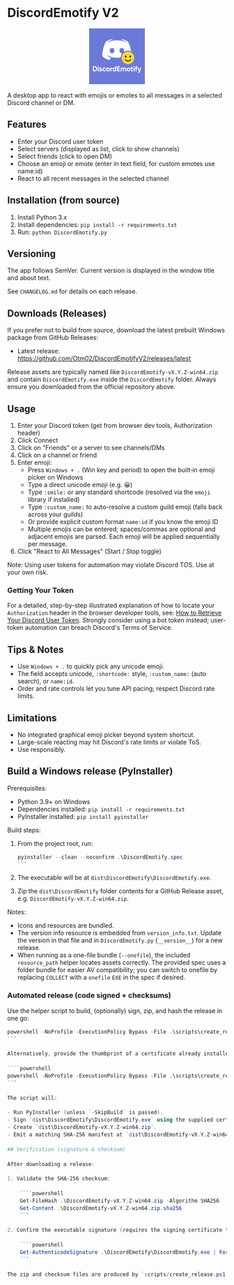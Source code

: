 # DiscordEmotify V2

<div align="center">
  <a href="https://github.com/Otm02/DiscordEmotifyV2" title="DiscordEmotify on GitHub">
    <img src="./DiscordEmotify.png" alt="DiscordEmotify logo" width="128" height="128" />
  </a>
</div>

A desktop app to react with emojis or emotes to all messages in a selected Discord channel or DM.

## Features

- Enter your Discord user token
- Select servers (displayed as list, click to show channels)
- Select friends (click to open DM)
- Choose an emoji or emote (enter in text field, for custom emotes use name:id)
- React to all recent messages in the selected channel

## Installation (from source)

1. Install Python 3.x
2. Install dependencies: `pip install -r requirements.txt`
3. Run: `python DiscordEmotify.py`

## Versioning

The app follows SemVer. Current version is displayed in the window title and about text.

See `CHANGELOG.md` for details on each release.

## Downloads (Releases)

If you prefer not to build from source, download the latest prebuilt Windows package from GitHub Releases:

- Latest release: https://github.com/Otm02/DiscordEmotifyV2/releases/latest

Release assets are typically named like `DiscordEmotify-vX.Y.Z-win64.zip` and contain `DiscordEmotify.exe` inside the `DiscordEmotify` folder. Always ensure you downloaded from the official repository above.

## Usage

1. Enter your Discord token (get from browser dev tools, Authorization header)
2. Click Connect
3. Click on "Friends" or a server to see channels/DMs
4. Click on a channel or friend
5. Enter emoji:
	- Press `Windows + .` (Win key and period) to open the built‑in emoji picker on Windows
	- Type a direct unicode emoji (e.g. 😀)
	- Type `:smile:` or any standard shortcode (resolved via the `emoji` library if installed)
	- Type `:custom_name:` to auto-resolve a custom guild emoji (falls back across your guilds)
	- Or provide explicit custom format `name:id` if you know the emoji ID
	- Multiple emojis can be entered; spaces/commas are optional and adjacent emojis are parsed. Each emoji will be applied sequentially per message.
6. Click "React to All Messages" (Start / Stop toggle)

Note: Using user tokens for automation may violate Discord TOS. Use at your own risk.

### Getting Your Token

For a detailed, step-by-step illustrated explanation of how to locate your `Authorization` header in the browser developer tools, see: [How to Retrieve Your Discord User Token](./HOW_TO_GET_TOKEN.md). Strongly consider using a bot token instead; user-token automation can breach Discord's Terms of Service.

## Tips & Notes

* Use `Windows + .` to quickly pick any unicode emoji.
* The field accepts unicode, `:shortcode:` style, `:custom_name:` (auto search), or `name:id`.
* Order and rate controls let you tune API pacing; respect Discord rate limits.

## Limitations

* No integrated graphical emoji picker beyond system shortcut.
* Large-scale reacting may hit Discord's rate limits or violate ToS.
* Use responsibly.

## Build a Windows release (PyInstaller)

Prerequisites:

- Python 3.9+ on Windows
- Dependencies installed: `pip install -r requirements.txt`
- PyInstaller installed: `pip install pyinstaller`

Build steps:

1. From the project root, run:

	````powershell
	pyinstaller --clean --noconfirm .\DiscordEmotify.spec
	```

2. The executable will be at `dist\DiscordEmotify\DiscordEmotify.exe`.

3. Zip the `dist\DiscordEmotify` folder contents for a GitHub Release asset, e.g. `DiscordEmotify-vX.Y.Z-win64.zip`.

Notes:

- Icons and resources are bundled.
- The version info resource is embedded from `version_info.txt`. Update the version in that file and in `DiscordEmotify.py` (`__version__`) for a new release.
- When running as a one-file bundle (`--onefile`), the included `resource_path` helper locates assets correctly. The provided spec uses a folder bundle for easier AV compatibility; you can switch to onefile by replacing `COLLECT` with a `onefile` `EXE` in the spec if desired.

### Automated release (code signed + checksums)

Use the helper script to build, (optionally) sign, zip, and hash the release in one go:

````powershell
powershell -NoProfile -ExecutionPolicy Bypass -File .\scripts\create_release.ps1 -PfxPath "C:\path\to\codesign.pfx" -PfxPassword "<secret>"
```

Alternatively, provide the thumbprint of a certificate already installed in `Cert:\CurrentUser\My`:

````powershell
powershell -NoProfile -ExecutionPolicy Bypass -File .\scripts\create_release.ps1 -CertificateThumbprint "ABCD1234EF567890ABCD1234EF567890ABCD1234"
```

The script will:

- Run PyInstaller (unless `-SkipBuild` is passed).
- Sign `dist\DiscordEmotify\DiscordEmotify.exe` using the supplied certificate (or skip with a warning).
- Create `dist\DiscordEmotify-vX.Y.Z-win64.zip`.
- Emit a matching SHA-256 manifest at `dist\DiscordEmotify-vX.Y.Z-win64.zip.sha256`.

## Verification (signature & checksum)

After downloading a release:

1. Validate the SHA-256 checksum:

	````powershell
	Get-FileHash .\DiscordEmotify-vX.Y.Z-win64.zip -Algorithm SHA256
	Get-Content .\DiscordEmotify-vX.Y.Z-win64.zip.sha256
	```

2. Confirm the executable signature (requires the signing certificate to be trusted on your machine):

	````powershell
	Get-AuthenticodeSignature .\DiscordEmotify\DiscordEmotify.exe | Format-List
	```

The zip and checksum files are produced by `scripts/create_release.ps1` so they can be uploaded directly to GitHub Releases.
